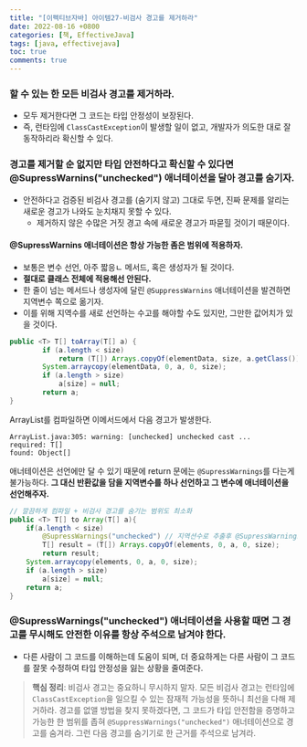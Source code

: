```yaml
---
title: "[이펙티브자바] 아이템27-비검사 경고를 제거하라"
date: 2022-08-16 +0800
categories: [책, EffectiveJava]
tags: [java, effectivejava]
toc: true
comments: true
---
```


### 할 수 있는 한 모든 비검사 경고를 제거하라.
- 모두 제거한다면 그 코드는 타입 안정성이 보장된다.
- 즉, 런타임에 `ClassCastException`이 발생할 일이 없고, 개발자가 의도한 대로 잘 동작하리라 확신할 수 있다.

### 경고를 제거할 순 없지만 타입 안전하다고 확신할 수 있다면 @SupressWarnins("unchecked") 애너테이션을 달아 경고를 숨기자.
- 안전하다고 검증된 비검사 경고를 (숨기지 않고) 그대로 두면, 진짜 문제를 알리는 새로운 경고가 나와도 눈치채지 못할 수 있다.
    - 제거하지 않은 수많은 거짓 경고 속에 새로운 경고가 파묻힐 것이기 때문이다.

#### @SupressWarnins 애너테이션은 항상 가능한 좀은 범위에 적용하자.
- 보통은 변수 선언, 아주 짧응ㄴ 메서드, 혹은 생성자가 될 것이다.
- <b>절대로 클래스 전체에 적용해선 안된다.</b>
- 한 줄이 넘는 메서드나 생성자에 달린 `@SuppressWarnins` 애너테이션을 발견하면 지역변수 쪽으로 옮기자.
- 이를 위해 지역수를 새로 선언하는 수고를 해야할 수도 있지만, 그만한 값어치가 있을 것이다.

```java
public <T> T[] toArray(T[] a) {
        if (a.length < size)
            return (T[]) Arrays.copyOf(elementData, size, a.getClass());
        System.arraycopy(elementData, 0, a, 0, size);
        if (a.length > size)
            a[size] = null;
        return a;
}
```

ArrayList를 컴파일하면 이메서드에서 다음 경고가 발생한다.

```
ArrayList.java:305: warning: [unchecked] unchecked cast ...
required: T[]
found: Object[]
```

애너테이션은 선언에만 달 수 있기 때문에 return 문에는 `@SupressWarnings`를 다는게 불가능하다.
<b>그 대신 반환값을 담을 지역변수를 하나 선언하고 그 변수에 애너테이션을 선언해주자.</b>

```java
// 깔끔하게 컴파일 + 비검사 경고를 숨기는 범위도 최소화
public <T> T[] to Array(T[] a){
  	if(a.length < size)
        @SupressWarnings("unchecked") // 지역션수로 추출후 @SupressWarnings 애노테이션 선언
        T[] result = (T[]) Arrays.copyOf(elements, 0, a, 0, size); 
        return result;
    System.arraycopy(elements, 0, a, 0, size);
    if (a.length > size)
  		a[size] = null;
    return a;
}
```

### @SupressWarnings("unchecked") 애너테이션을 사용할 때면 그 경고를 무시해도 안전한 이유를 항상 주석으로 남겨야 한다.
- 다른 사람이 그 코드를 이해하는데 도움이 되며, 더 중요하게는 다른 사람이 그 코드를 잘못 수정하여 타입 안정성을 잃는 상황을 줄여준다.

> **핵심 정리**: 비검사 경고는 중요하니 무시하지 말자. 모든 비검사 경고는 런타임에 `ClassCastException`을 일으킬 수 있는 잠재적 가능성을 뜻하니 최선을 다해 제거하라. 경고를 없앨 방법을 찾지 못하겠다면, 그 코드가 타입 안전함을 증명하고 가능한 한 범위를 좁혀 `@SuppressWarnings("unchecked")` 애너테이션으로 경고를 숨겨라. 그런 다음 경고를 숨기기로 한 근거를 주석으로 남겨라.